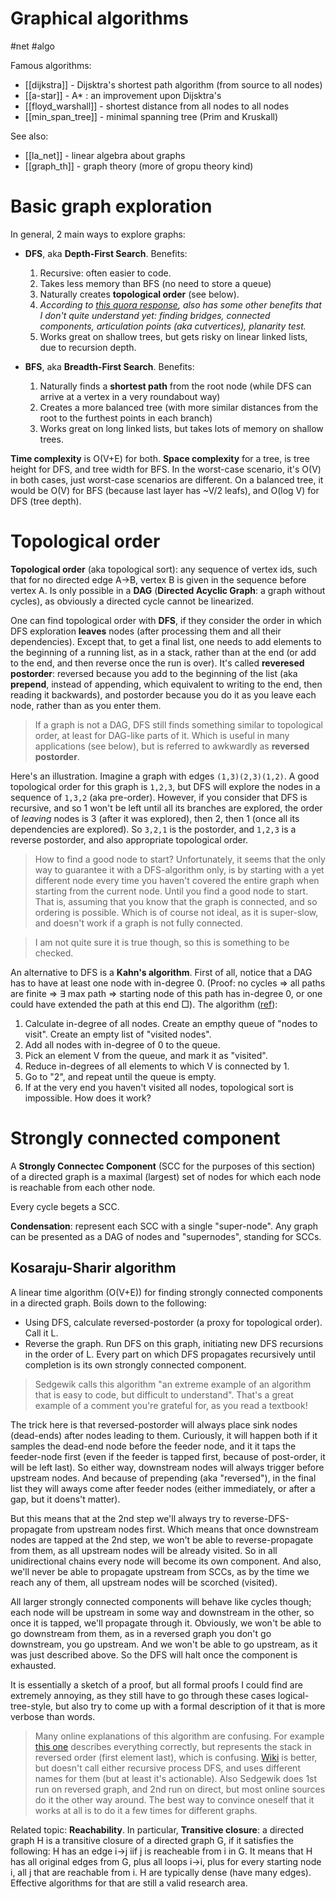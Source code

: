 # Graphical algorithms
#net #algo

Famous algorithms:
* [[dijkstra]] - Dijsktra's shortest path algorithm (from source to all nodes)
* [[a-star]] - A* : an improvement upon Dijsktra's
* [[floyd_warshall]] - shortest distance from all nodes to all nodes
* [[min_span_tree]] - minimal spanning tree (Prim and Kruskall)

See also:
* [[la_net]] - linear algebra about graphs
* [[graph_th]] - graph theory (more of gropu theory kind)

# Basic graph exploration

In general, 2 main ways to explore graphs:
* **DFS**, aka **Depth-First Search**. Benefits:
    1. Recursive: often easier to code.
    2. Takes less memory than BFS (no need to store a queue)
    3. Naturally creates **topological order** (see below).
    4. _According to [this quora response](https://www.quora.com/What-are-the-advantages-of-using-BFS-over-DFS-or-using-DFS-over-BFS-What-are-the-applications-and-downsides-of-each), also has some other benefits that I don't quite understand yet: finding bridges, connected components, articulation points (aka cutvertices), planarity test._
    5. Works great on shallow trees, but gets risky on linear linked lists, due to recursion depth.

* **BFS**, aka **Breadth-First Search**. Benefits:
    1. Naturally finds a **shortest path** from the root node (while DFS can arrive at a vertex in a very roundabout way)
    2. Creates a more balanced tree (with more similar distances from the root to the furthest points in each branch)
    3. Works great on long linked lists, but takes lots of memory on shallow trees.

**Time complexity** is O(V+E) for both. **Space complexity** for a tree, is tree height for DFS, and tree width for BFS. In the worst-case scenario, it's O(V) in both cases, just worst-case scenarios are different. On a balanced tree, it would be O(V) for BFS (because last layer has ~V/2 leafs), and O(log V) for DFS (tree depth).

# Topological order

**Topological order** (aka topological sort): any sequence of vertex ids, such that for no directed edge A→B, vertex B is given in the sequence before vertex A. Is only possible in a **DAG** (**Directed Acyclic Graph**: a graph without  cycles), as obviously a directed cycle cannot be linearized.

One can find topological order with **DFS**, if they consider the order in which DFS exploration **leaves** nodes (after processing them and all their dependencies). Except that, to get a final list, one needs to add elements to the beginning of a running list, as in a stack, rather than at the end (or add to the end, and then reverse once the run is over). It's called **reveresed postorder**: reversed because you add to the beginning of the list (aka **prepend**, instead of appending, which equivalent to writing to the end, then reading it backwards), and postorder because you do it as you leave each node, rather than as you enter them.

> If a graph is not a DAG, DFS still finds something similar to topological order, at least for DAG-like parts of it. Which is useful in many applications (see below), but is referred to awkwardly as **reversed postorder**.

Here's an illustration. Imagine a graph with edges `(1,3)(2,3)(1,2)`. A good topological order for this graph is `1,2,3`, but DFS will explore the nodes in a sequence of `1,3,2` (aka pre-order). However, if you consider that DFS is recursive, and so 1 won't be left until all its branches are explored, the order of _leaving_ nodes is 3 (after it was explored), then 2, then 1 (once all its dependencies are explored). So `3,2,1` is the postorder, and `1,2,3` is a reverse postorder, and also appropriate topological order. 

> How to find a good node to start? Unfortunately, it seems that the only way to guarantee it with a DFS-algorithm only, is by starting with a yet different node every time you haven't covered the entire graph when starting from the current node. Until you find a good node to start. That is, assuming that you know that the graph is connected, and so ordering is possible. Which is of course not ideal, as it is super-slow, and doesn't work if a graph is not fully connected.

> I am not quite sure it is true though, so this is something to be checked.

An alternative to DFS is a **Kahn's algorithm**. First of all, notice that a DAG has to have at least one node with in-degree 0. (Proof: no cycles ⇒ all paths are finite ⇒ ∃ max path ⇒ starting node of this path has in-degree 0, or one could have extended the path at this end □). The algorithm ([ref](https://www.geeksforgeeks.org/topological-sorting-indegree-based-solution/)):
1. Calculate in-degree of all nodes. Create an empthy queue of "nodes to visit". Create an empty list of "visited nodes".
2. Add all nodes with in-degree of 0 to the queue.
3. Pick an element V from the queue, and mark it as "visited".
4. Reduce in-degrees of all elements to which V is connected by 1.
5. Go to "2", and repeat until the queue is empty.
6. If at the very end you haven't visited all nodes, topological sort is impossible.
How does it work?

# Strongly connected component

A **Strongly Connectec Component** (SCC for the purposes of this section) of a directed graph is a maximal (largest) set of nodes for which each node is reachable from each other node.

Every cycle begets a SCC.

**Condensation**: represent each SCC with a single "super-node". Any graph can be presented as a DAG of nodes and "supernodes", standing for SCCs.

## Kosaraju-Sharir algorithm
A linear time algorithm (O(V+E)) for finding strongly connected components in a directed graph. Boils down to the following:
* Using DFS, calculate reversed-postorder (a proxy for topological order). Call it L.
* Reverse the graph. Run DFS on this graph, initiating new DFS recursions in the order of L. Every part on which DFS propagates recursively until completion is its own strongly connected component.

> Sedgewik calls this algorithm "an extreme example of an algorithm that is easy to code, but difficult to understand". That's a great example of a comment you're grateful for, as you read a textbook!

The trick here is that reversed-postorder will always place sink nodes (dead-ends) after nodes leading to them. Curiously, it will happen both if it samples the dead-end node before the feeder node, and it it taps the feeder-node first (even if the feeder is tapped first, because of post-order, it will be left last). So either way, downstream nodes will always trigger before upstream nodes. And because of prepending (aka "reversed"), in the final list they will aways come after feeder nodes (either immediately, or after a gap, but it doens't matter). 

But this means that at the 2nd step we'll always try to reverse-DFS-propagate from upstream nodes first. Which means that once downstream nodes are tapped at the 2nd step, we won't be able to reverse-propagate from them, as all upstream nodes will be already visited. So in all unidirectional chains every node will become its own component. And also, we'll never be able to propagate upstream from SCCs, as by the time we reach any of them, all upstream nodes will be scorched (visited).

All larger strongly connected components will behave like cycles though; each node will be upstream in some way and downstream in the other, so once it is tapped, we'll propagate through it. Obviously, we won't be able to go downstream from them, as in a reversed graph you don't go downstream, you go upstream. And we won't be able to go upstream, as it was just described above. So the DFS will halt once the component is exhausted.

It is essentially a sketch of a proof, but all formal proofs I could find are extremely annoying, as they still have to go through these cases logical-tree-style, but also try to come up with a formal description of it that is more verbose than words.

> Many online explanations of this algorithm are confusing. For example [this one](https://www.geeksforgeeks.org/strongly-connected-components/) describes everything correctly, but represents the stack in reversed order (first element last), which is confusing. [Wiki](https://en.wikipedia.org/wiki/Kosaraju%27s_algorithm) is better, but doesn't call either recursive process DFS, and uses different names for them (but at least it's actionable). Also Sedgewik does 1st run on reversed graph, and 2nd run on direct, but most online sources do it the other way around. The best way to convince oneself that it works at all is to do it a few times for different graphs.

Related topic: **Reachability**. In particular, **Transitive closure**: a directed graph H is a transitive closure of a directed graph G, if it satisfies the following: H has an edge i→j iif j is reacheable from i in G. It means that H has all original edges from G, plus all loops i→i, plus for every starting node i, all j that are reachable from i. H are typically dense (have many edges). Effective algorithms for that are still a valid research area.